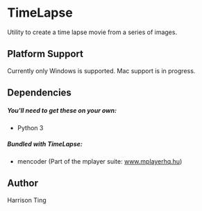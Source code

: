 TimeLapse
=========
Utility to create a time lapse movie from a series of images.

Platform Support
----------------
Currently only Windows is supported.  Mac support is in progress.

Dependencies
------------
##### You'll need to get these on your own:
 * Python 3

##### Bundled with TimeLapse:
 * mencoder (Part of the mplayer suite: www.mplayerhq.hu)

Author
------
Harrison Ting
